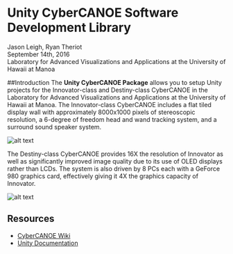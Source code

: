 # Unity CyberCANOE Software Development Library 
Jason Leigh, Ryan Theriot  
September 14th, 2016  
Laboratory for Advanced Visualizations and Applications at the University of Hawaii at Manoa  

##Introduction
The **Unity CyberCANOE Package** allows you to setup Unity projects for the Innovator-class and Destiny-class CyberCANOE in the Laboratory for Advanced Visualizations and Applications at the University of Hawaii at Manoa. The Innovator-class CyberCANOE includes a flat tiled display wall with approximately 8000x1000 pixels of stereoscopic resolution, a 6-degree of freedom head and wand tracking system, and a surround sound speaker system.  

![alt text](https://github.com/rctheriot/CyberCANOE/blob/master/common/images/innovator.png "Innovator class CyberCANOE")

The Destiny-class CyberCANOE provides 16X the resolution of Innovator as well as significantly improved image quality due to its use of OLED displays rather than LCDs. The system is also driven by 8 PCs each with a GeForce 980 graphics card, effectively giving it 4X the graphics capacity of Innovator.  

![alt text](https://github.com/rctheriot/CyberCANOE/blob/master/common/images/destiny.png "Destiny class CyberCANOE")

## Resources

* [CyberCANOE Wiki](https://github.com/rctheriot/CyberCANOE/wiki)
* [Unity Documentation](https://docs.unity3d.com/Manual/index.html)

